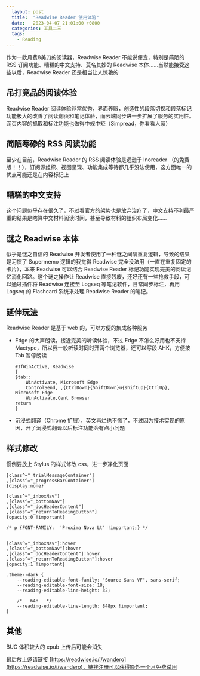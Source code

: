 ```yaml
---
  layout: post
  title:  "Readwise Reader 使用体验"
  date:   2023-04-07 21:01:00 +0800
  categories: 工具二三
  tags:
    - Reading
---
```


作为一款月费8美刀的阅读器，Readwise Reader 不能说便宜，特别是简陋的 RSS 订阅功能、糟糕的中文支持、莫名其妙的 Readwise 本体……当然能接受这些以后，Readwise Reader 还是相当让人惊艳的

<!-- more -->

## 吊打竞品的阅读体验

Readwise Reader 阅读体验非常优秀，界面养眼，创造性的段落切换和段落标记功能极大的改善了阅读翻页和笔记体验，而云端同步进一步扩展了服务的实用性。网页内容的抓取和标注功能也做得中规中矩（Simpread，你看看人家）

## 简陋寒碜的 RSS 阅读功能

至少在目前，Readwise Reader 的 RSS 阅读体验是远逊于 Inoreader （的免费版！！），订阅源组织、视图呈现、功能集成等待都几乎没法使用，这方面唯一的优点可能还是在内容标记上

## 糟糕的中文支持

这个问题似乎存在很久了，不过看官方的架势也是放弃治疗了，中文支持不利最严重的结果是瞎算中文材料阅读时间，甚至导致材料的组织布局变化……

## 谜之 Readwise 本体

似乎是谜之自信的 Readwise 开发者使用了一种谜之间隔重复逻辑，导致的结果是习惯了 Supermemo 逻辑的我觉得 Readwise 完全没法用（一直在重复固定的卡片），本来 Readwise 可以结合 Readwise Reader 标记功能实现完美的阅读记忆消化回路。这个谜之操作让 Readwise 直接残废，还好还有一些抢救手段，可以通过插件将 Readwise 连接至 Logseq 等笔记软件，日常同步标注，再用 Logseq 的 Flashcard 系统来处理 Readwise Reader 的笔记。

## 延伸玩法

Readwise Reader 是基于 web 的，可以方便的集成各种服务

- Edge 的大声朗读，接近完美的听读体验，不过 Edge 不怎么好用也不支持 Mactype，所以我一般听读时同时开两个浏览器，还可以写段 AHK，方便按 Tab 暂停朗读

  ```
  #IfWinActive, Readwise
  {
  $tab::
      WinActivate, Microsoft​ Edge
      ControlSend, ,{CtrlDown}{ShiftDown}u{shiftup}{CtrlUp}, Microsoft​ Edge
      WinActivate,Cent Browser
  return
  }
  ```

- 沉浸式翻译（Chrome 扩展），英文再烂也不慌了，不过因为技术实现的原因，开了沉浸式翻译以后标注功能会有点小问题

## 样式修改

惯例要放上 Stylus 的样式修改 css，进一步净化页面

```
[class^="_trialMessageContainer"]
,[class^="_progressBarContainer"]
{display:none}

[class^="_inboxNav"]
,[class^="_bottomNav"]
,[class^="_docHeaderContent"]
,[class^="_returnToReadingButton"]
{opacity:0 !important}

/* p {FONT-FAMILY:  'Proxima Nova Lt' !important;} */


[class^="_inboxNav"]:hover
,[class^="_bottomNav"]:hover
,[class^="_docHeaderContent"]:hover
,[class^="_returnToReadingButton"]:hover
{opacity:1 !important}

.theme--dark {
    --reading-editable-font-family: "Source Sans VF", sans-serif;
    --reading-editable-font-size: 18;
    --reading-editable-line-height: 32;

    /*   648   */   
    --reading-editable-line-length: 848px !important;
}
```

## 其他

BUG 体积较大的 epub 上传后可能会消失

最后放上邀请链接 [https://readwise.io/i/wandero](https://readwise.io/i/wandero)，链接注册可以获得额外一个月免费试用

